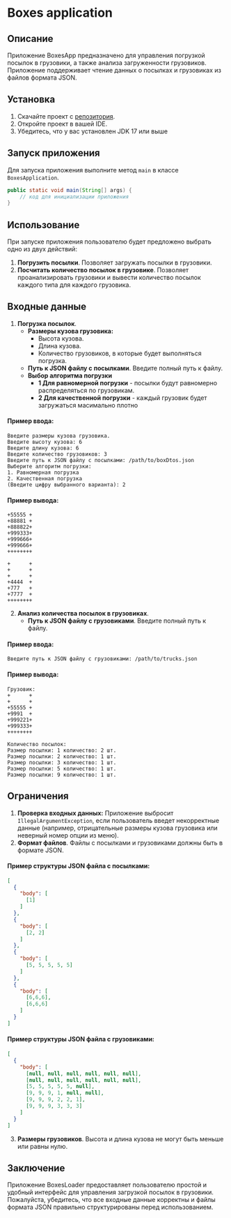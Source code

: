 # Boxes application
## Описание
Приложение BoxesApp предназначено для управления погрузкой посылок в грузовики, а также анализа загруженности грузовиков.
Приложение поддерживает чтение данных о посылках и грузовиках из файлов формата JSON.

## Установка
1. Скачайте проект с [репозитория](https://github.com/KovalevNikolay/ConsoleBoxes).
2. Откройте проект в вашей IDE.
3. Убедитесь, что у вас установлен JDK 17 или выше

## Запуск приложения
Для запуска приложения выполните метод `main` в классе `BoxesApplication`.
```java
public static void main(String[] args) {
    // код для инициализации приложения
}
```
## Использование
При запуске приложения пользователю будет предложено выбрать одно из двух действий:
1. **Погрузить посылки**. Позволяет загружать посылки в грузовики.
2. **Посчитать количество посылок в грузовике**. Позволяет проанализировать грузовики и вывести количество посылок каждого типа для каждого грузовика.

## Входные данные
1. **Погрузка посылок**.
   - **Размеры кузова грузовика:**
     - Высота кузова.
     - Длина кузова.
     - Количество грузовиков, в которые будет выполняться погрузка.
   - **Путь к JSON файлу с посылками**. Введите полный путь к файлу.
   - **Выбор алгоритма погрузки**
     - **1 Для равномерной погрузки** - посылки будут равномерно распределяться по грузовикам.
     - **2 Для качественной погрузки** - каждый грузовик будет загружаться масимально плотно
#### Пример ввода:
```
Введите размеры кузова грузовика.
Введите высоту кузова: 6
Введите длину кузова: 6
Введите количество грузовиков: 3
Введите путь к JSON файлу с посылками: /path/to/boxDtos.json
Выберите алгоритм погрузки:
1. Равномерная погрузка
2. Качественная погрузка
(Введите цифру выбранного варианта): 2
```
#### Пример вывода:
```
+55555 +
+88881 +
+888822+
+999333+
+999666+
+999666+
++++++++

+      +
+      +
+      +
+4444  +
+777   +
+7777  +
++++++++
```
2. **Анализ количества посылок в грузовиках**.
    - **Путь к JSON файлу с грузовиками**. Введите полный путь к файлу.
#### Пример ввода:
```
Введите путь к JSON файлу с грузовиками: /path/to/trucks.json
```
#### Пример вывода:
```
Грузовик: 
+      +
+      +
+55555 +
+9991  +
+999221+
+999333+
++++++++

Количество посылок: 
Размер посылки: 1 количество: 2 шт.
Размер посылки: 2 количество: 1 шт.
Размер посылки: 3 количество: 1 шт.
Размер посылки: 5 количество: 1 шт.
Размер посылки: 9 количество: 1 шт.
```

## Ограничения
1. **Проверка входных данных:** Приложение выбросит `IllegalArgumentException`, если пользователь введет некорректные данные 
(например, отрицательные размеры кузова грузовика или неверный номер опции из меню).
2. **Формат файлов**. Файлы с посылками и грузовиками должны быть в формате JSON.
#### Пример структуры JSON файла с посылками:
```json
[
  {
    "body": [
      [1]
    ]
  },
  {
    "body": [
      [2, 2]
    ]
  },
  {
    "body": [
      [5, 5, 5, 5, 5]
    ]
  },
  {
    "body": [
      [6,6,6],
      [6,6,6]
    ]
  }
]
```
#### Пример структуры JSON файла с грузовиками:
```json
[
  {
    "body": [
      [null, null, null, null, null, null],
      [null, null, null, null, null, null],
      [5, 5, 5, 5, 5, null],
      [9, 9, 9, 1, null, null],
      [9, 9, 9, 2, 2, 1],
      [9, 9, 9, 3, 3, 3]
    ]
  }
]
```
3. **Размеры грузовиков**. Высота и длина кузова не могут быть меньше или равны нулю.
## Заключение
Приложение BoxesLoader предоставляет пользователю простой и удобный интерфейс для управления загрузкой посылок в грузовики. 
Пожалуйста, убедитесь, что все входные данные корректны и файлы формата JSON правильно структурированы перед использованием.
